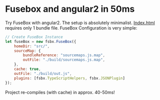 # Fusebox and angular2 in 50ms


Try FuseBox with angular2. The setup is absolutely minimalist. 
[Index.html](https://github.com/fuse-box/angular2-example/blob/master/index.html) requires only 1 bundle file. 
FuseBox Configuration is very simple:

```js
// Create FuseBox Instance
let fuseBox = new fsbx.FuseBox({
    homeDir: "src/",
    sourceMap: {
        bundleReference: "sourcemaps.js.map",
        outFile: "./build/sourcemaps.js.map",
    },
    cache: true,
    outFile: "./build/out.js",
    plugins: [fsbx.TypeScriptHelpers, fsbx.JSONPlugin]
});
```

Project re-compiles (with cache) in approx. 40-50ms!


